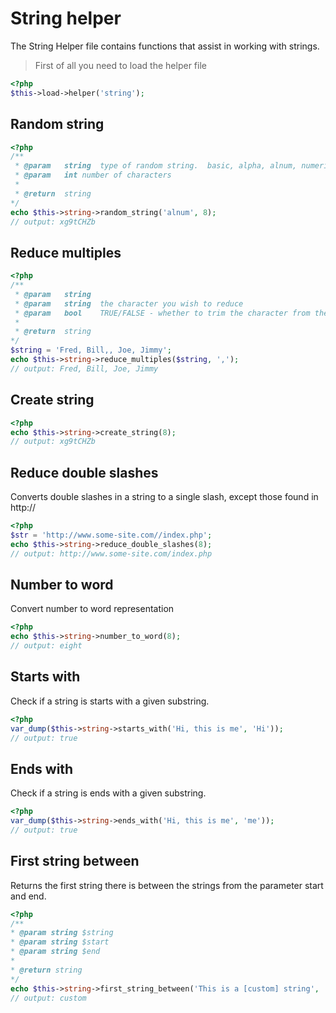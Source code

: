 # String helper

The String Helper file contains functions that assist in working with strings.

> First of all you need to load the helper file

```php
<?php
$this->load->helper('string');
```

## Random string

```php
<?php
/**
 * @param	string	type of random string.  basic, alpha, alnum, numeric, nozero, unique, md5, encrypt and sha1
 * @param	int	number of characters
 *
 * @return	string
*/
echo $this->string->random_string('alnum', 8);
// output: xg9tCHZb
```

## Reduce multiples

```php
<?php
/**
 * @param	string
 * @param	string	the character you wish to reduce
 * @param	bool	TRUE/FALSE - whether to trim the character from the beginning/end
 *
 * @return	string
*/
$string = 'Fred, Bill,, Joe, Jimmy';
echo $this->string->reduce_multiples($string, ',');
// output: Fred, Bill, Joe, Jimmy
```

## Create string

```php
<?php
echo $this->string->create_string(8);
// output: xg9tCHZb
```

## Reduce double slashes

Converts double slashes in a string to a single slash, except those found in http://

```php
<?php
$str = 'http://www.some-site.com//index.php';
echo $this->string->reduce_double_slashes(8);
// output: http://www.some-site.com/index.php
```

## Number to word

Convert number to word representation

```php
<?php
echo $this->string->number_to_word(8);
// output: eight
```

## Starts with

Check if a string is starts with a given substring.

```php
<?php
var_dump($this->string->starts_with('Hi, this is me', 'Hi'));
// output: true
```


## Ends with

Check if a string is ends with a given substring.

```php
<?php
var_dump($this->string->ends_with('Hi, this is me', 'me'));
// output: true
```

## First string between

Returns the first string there is between the strings from the parameter start and end.

```php
<?php
/**
* @param string $string
* @param string $start
* @param string $end
*
* @return string
*/
echo $this->string->first_string_between('This is a [custom] string', '[', ']');
// output: custom
```

